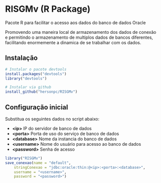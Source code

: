 # RISGMv (R Package)

Pacote R para facilitar o acesso aos dados do banco de dados Oracle

Promovendo uma maneira local de armazenamento dos dados de conexão e permitindo o armazenamento de multiplos dados de bancos diferentes, facilitando enormemente a dinamica de se trabalhar com os dados.


## Instalação

```R
# Instalar o pacote devtools
install.packages("devtools")
library("devtools")

# Instalar via github
install_github("hersonpc/RISGMv")
```



## Configuração inicial

Substitua os seguintes dados no script abaixo:

* **\<ip\>**	IP do servidor de banco de dados
* **\<porta\>**	Porta de uso do serviço de banco de dados
* **\<database\>** Nome da instancia do banco de dados
* **\<username\>** Nome do usuário para acesso ao banco de dados
* **\<password\>** Senha de acesso


```R
library("RISGMv")
save_conexao(name = "default",
	stringConexao = "jdbc:oracle:thin:@<ip>:<porta>:<database>",
	username = "<username>",
	password = "<password>")
```
